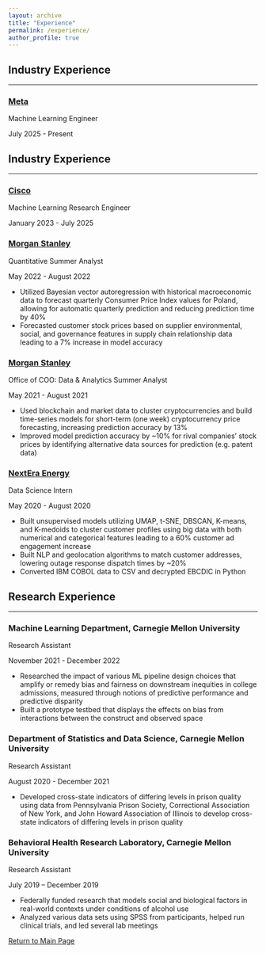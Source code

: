 ```yaml
---
layout: archive
title: "Experience"
permalink: /experience/
author_profile: true
---
```


## Industry Experience
------
### [Meta](https://www.meta.com)
Machine Learning Engineer

July 2025 - Present

## Industry Experience
------
### [Cisco](https://www.cisco.com)
Machine Learning Research Engineer

January 2023 - July 2025

### [Morgan Stanley](https://www.morganstanley.com)
Quantitative Summer Analyst

May 2022 - August 2022
  * Utilized Bayesian vector autoregression with historical macroeconomic data to forecast quarterly Consumer Price Index  values for Poland, allowing for automatic quarterly prediction and reducing prediction time by 40%
  * Forecasted customer stock prices based on supplier environmental, social, and governance features in supply chain  relationship data leading to a 7% increase in model accuracy

### [Morgan Stanley](https://www.morganstanley.com)
Office of COO: Data & Analytics Summer Analyst

May 2021 - August 2021
  * Used blockchain and market data to cluster cryptocurrencies and build time-series models for short-term (one week) cryptocurrency price forecasting, increasing prediction accuracy by 13%
  * Improved model prediction accuracy by ~10% for rival companies’ stock prices by identifying alternative data sources for prediction (e.g. patent data) 
  
### [NextEra Energy](http://www.nexteraenergy.com)
Data Science Intern

May 2020 - August 2020
  * Built unsupervised models utilizing UMAP, t-SNE, DBSCAN, K-means, and K-medoids to cluster customer profiles using big data with both numerical and categorical features leading to a 60% customer ad engagement increase
  * Built NLP and geolocation algorithms to match customer addresses, lowering outage response dispatch times by ~20%
  * Converted IBM COBOL data to CSV and decrypted EBCDIC in Python

## Research Experience
------
### Machine Learning Department, Carnegie Mellon University
Research Assistant

November 2021 - December 2022
  * Researched the impact of various ML pipeline design choices that amplify or remedy bias and fairness on downstream inequities in college admissions, measured through notions of predictive performance and predictive disparity
  * Built a prototype testbed that displays the effects on bias from interactions between the construct and observed space

### Department of Statistics and Data Science, Carnegie Mellon University
Research Assistant

August 2020 - December 2021
  * Developed cross-state indicators of differing levels in prison quality using data from Pennsylvania Prison Society, Correctional Association of New York, and John Howard Association of Illinois to develop cross-state indicators of differing levels in prison quality

### Behavioral Health Research Laboratory, Carnegie Mellon University
Research Assistant

July 2019 – December 2019
  * Federally funded research that models social and biological factors in real-world contexts under conditions of alcohol use
  * Analyzed various data sets using SPSS from participants, helped run clinical trials, and led several lab meetings


[Return to Main Page](https://liangeric.github.io)
